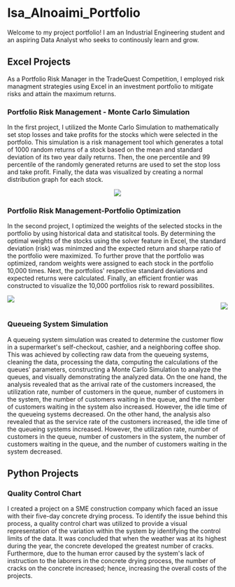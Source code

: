 # Isa_Alnoaimi_Portfolio
Welcome to my project portfolio! I am an Industrial Engineering student and an aspiring Data Analyst who seeks to continously learn and grow. 
## Excel Projects
As a Portfolio Risk Manager in the TradeQuest Competition, I employed risk managment strategies using Excel in an investment portfolio to mitigate risks and attain the maximum returns. 
### Portfolio Risk Management - Monte Carlo Simulation
In the first project, I utilized the Monte Carlo Simulation to mathematically set stop losses and take profits for the stocks which were selected in the portfolio. This simulation is a risk management tool which generates a total of 1000 random returns of a stock based on the mean and standard deviation of its two year daily returns. Then, the one percentile and 99 percentile of the randomly generated returns are used to set the stop loss and take profit. Finally, the data was visualized by creating a normal distribution graph for each stock.

<div align="center">
	<img src="https://github.com/user-attachments/assets/04d47a50-8b3b-43c3-9528-0d64946966fb">
</div>

### Portfolio Risk Management-Portfolio Optimization
In the second project, I optimized the weights of the selected stocks in the portfolio by using historical data and statisitcal tools. By determining the optimal weights of the stocks using the solver feature in Excel, the standard deviation (risk) was minimzed and the expected return and sharpe ratio of the portfolio were maximized. To further prove that the portfolio was optimized, random weights were assigned to each stock in the portfolio 10,000 times. Next, the portfolios' respective standard deviations and expected returns were calculated. Finally, an efficient frontier was constructed to visualize the 10,000 portfolios risk to reward possibilites. 

<div align="left">
	<img src="https://github.com/user-attachments/assets/eb76222a-2104-450b-a16b-daeee424c341">
</div>

<div align="right">
	<img src="https://github.com/user-attachments/assets/82feaba4-3465-4e20-9bad-96e7610bc569">
</div>


### Queueing System Simulation
A queueing system simulation was created to determine the customer flow in a supermarket's self-checkout, cashier, and a neighboring coffee shop. This was achieved by collecting raw data from the queueing systems, cleaning the data, processing the data, computing the calculations of the queues' parameters, constructing a Monte Carlo Simulation to analyze the queues, and visually demonstrating the analyzed data. On the one hand, the analysis revealed that as the arrival rate of the customers increased, the utilization rate, number of customers in the queue, number of customers in the system, the number of customers waiting in the queue, and the number of customers waiting in the system also increased. However, the idle time of the queueing systems decreased. On the other hand, the analysis also revealed that as the service rate of the customers increased, the idle time of the queueing systems  increased. However, the utilization rate, number of customers in the queue, number of customers in the system, the number of customers waiting in the queue, and the number of customers waiting in the system decreased.  

## Python Projects
### Quality Control Chart
I created a project on a SME construction company which faced an issue with their five-day concrete drying process. To identify the issue behind this process, a quality control chart was utilized to provide a visual representation of the variation within the system by identifying the control limits of the data. It was concluded that when the weather was at its highest during the year, the concrete developed the greatest number of cracks. Furthermore, due to the human error caused by the system's lack of instruction to the laborers in the concrete drying process, the number of cracks on the concrete increased; hence, increasing the overall costs of the projects. 
